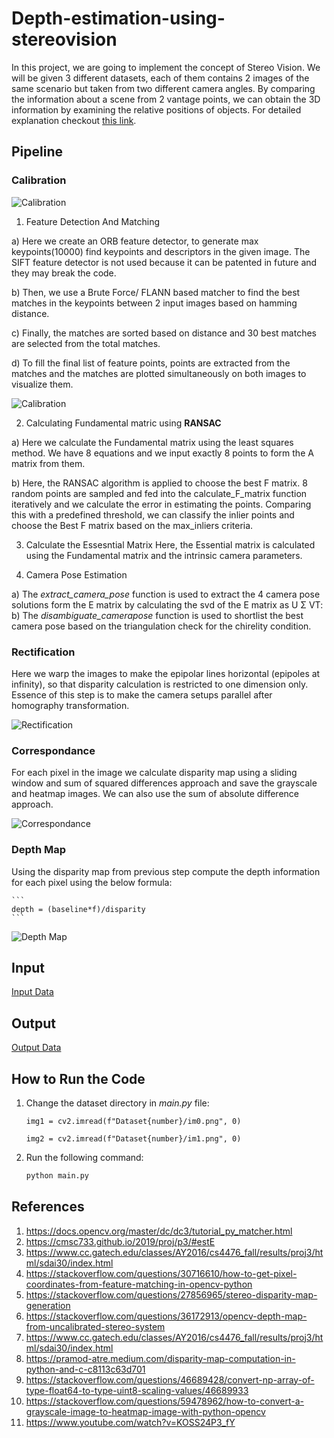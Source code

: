 # Depth-estimation-using-stereovision
In this project, we are going to implement the concept of Stereo Vision. We
will be given 3 different datasets, each of them contains 2 images of the same
scenario but taken from two different camera angles. By comparing the
information about a scene from 2 vantage points, we can obtain the 3D
information by examining the relative positions of objects. For detailed explanation checkout [this link]().

## Pipeline

### Calibration
![Calibration](git_images/img1.png)

1) Feature Detection And Matching

a) Here we create an ORB feature detector, to generate max keypoints(10000) find
keypoints and descriptors in the given image. The SIFT feature detector is not
used because it can be patented in future and they may break the code.

b) Then, we use a Brute Force/ FLANN based matcher to find the best matches in
the keypoints between 2 input images based on hamming distance.

c) Finally, the matches are sorted based on distance and 30 best matches are
selected from the total matches.

d) To fill the final list of feature points, points are extracted from the matches and
the matches are plotted simultaneously on both images to visualize them.

![Calibration](git_images/img2.png)

2) Calculating Fundamental matric using **RANSAC**

a) Here we calculate the Fundamental matrix using the least squares method. We
have 8 equations and we input exactly 8 points to form the A matrix from them.

b) Here, the RANSAC algorithm is applied to choose the best F matrix. 8 random points
are sampled and fed into the calculate_F_matrix function iteratively and we calculate
the error in estimating the points. Comparing this with a predefined threshold, we can
classify the inlier points and choose the Best F matrix based on the max_inliers criteria.

3) Calculate the Essesntial Matrix
Here, the Essential matrix is calculated using the Fundamental matrix and the intrinsic
camera parameters.

4) Camera Pose Estimation

a) The *extract_camera_pose* function is used to extract the 4 camera pose solutions form the E matrix by
calculating the svd of the E matrix as U Σ VT:
b) The *disambiguate_camerapose* function is used to shortlist the best camera pose based on the triangulation check
for the chirelity condition.

### Rectification
Here we warp the images to make the epipolar lines horizontal (epipoles at infinity),
so that disparity calculation is restricted to one dimension only. Essence of this step is
to make the camera setups parallel after homography transformation.

![Rectification](git_images/img3.png)

### Correspondance

For each pixel in the image we calculate disparity map using a sliding window and
sum of squared differences approach and save the grayscale and heatmap images. We can also use the sum of absolute difference approach.

![Correspondance](git_images/img4.png)

### Depth Map
Using the disparity map from previous step compute the depth information
for each pixel using the below formula:

    ```
    depth = (baseline*f)/disparity
    ```

![Depth Map](git_images/img5.png)


## Input
[Input Data](https://drive.google.com/drive/folders/1D70GsEdZhFj3jked1Vh-x61ILViSFlOp?usp=sharing)

## Output
[Output Data](https://drive.google.com/drive/folders/1D70GsEdZhFj3jked1Vh-x61ILViSFlOp?usp=sharing)

## How to Run the Code
1) Change the dataset directory in *main.py* file:

    ```PY
    img1 = cv2.imread(f"Dataset{number}/im0.png", 0)
    ```

    ```PY
    img2 = cv2.imread(f"Dataset{number}/im1.png", 0)
    ```
2) Run the following command:
  
    ```sh
    python main.py
    ```

## References
1) https://docs.opencv.org/master/dc/dc3/tutorial_py_matcher.html
2) https://cmsc733.github.io/2019/proj/p3/#estE
3) https://www.cc.gatech.edu/classes/AY2016/cs4476_fall/results/proj3/html/sdai30/index.html
4) https://stackoverflow.com/questions/30716610/how-to-get-pixel-coordinates-from-feature-matching-in-opencv-python
5) https://stackoverflow.com/questions/27856965/stereo-disparity-map-generation
6) https://stackoverflow.com/questions/36172913/opencv-depth-map-from-uncalibrated-stereo-system
7) https://www.cc.gatech.edu/classes/AY2016/cs4476_fall/results/proj3/html/sdai30/index.html
8) https://pramod-atre.medium.com/disparity-map-computation-in-python-and-c-c8113c63d701
9) https://stackoverflow.com/questions/46689428/convert-np-array-of-type-float64-to-type-uint8-scaling-values/46689933
10) https://stackoverflow.com/questions/59478962/how-to-convert-a-grayscale-image-to-heatmap-image-with-python-opencv
11) https://www.youtube.com/watch?v=KOSS24P3_fY
